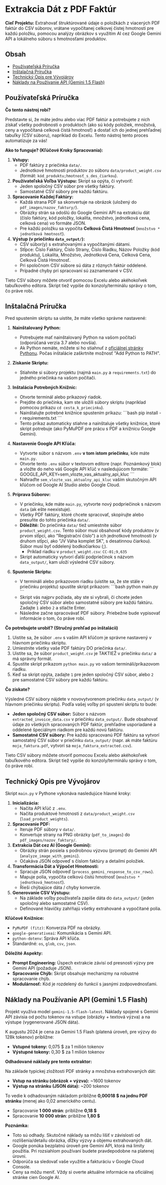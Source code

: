 # Extrakcia Dát z PDF Faktúr

**Cieľ Projektu:** Extrahovať štruktúrované údaje o položkách z viacerých PDF faktúr do CSV súborov, vrátane vypočítanej celkovej čistej hmotnosti pre každú položku, pomocou analýzy obrázkov s využitím AI cez Google Gemini API a lokálneho súboru s hmotnosťami produktov.

## Obsah

- [Používateľská Príručka](#používateľská-príručka)
- [Inštalačná Príručka](#inštalačná-príručka)
- [Technický Opis pre Vývojárov](#technický-opis-pre-vývojárov)
- [Náklady na Používanie API (Gemini 1.5 Flash)](#náklady-na-používanie-api-gemini-15-flash)

## Používateľská Príručka

**Čo tento nástroj robí?**

Predstavte si, že máte jednu alebo viac PDF faktúr a potrebujete z nich získať všetky podrobnosti o produktoch (ako sú kódy položiek, množstvá, ceny a vypočítaná celková čistá hmotnosť) a dostať ich do jednej prehľadnej tabuľky (CSV súboru), napríklad do Excelu. Tento nástroj tento proces automatizuje za vás!

**Ako to funguje? (Kľúčové Kroky Spracovania):**

1.  **Vstupy:**
    *   PDF faktúry z priečinka `data/`.
    *   Jednotkové hmotnosti produktov zo súboru `data/product_weight.csv` (formát: `kód_produktu;hmotnosť_s_des_čiarkou`).
2.  **Používateľská Voľba Výstupu:** Skript sa opýta, či vytvoriť:
    *   Jeden spoločný CSV súbor pre všetky faktúry.
    *   Samostatné CSV súbory pre každú faktúru.
3.  **Spracovanie Každej Faktúry:**
    *   Každá strana PDF sa skonvertuje na obrázok (uložený do `pdf_images/nazov_faktury/`).
    *   Obrázky strán sa odošlú do Google Gemini API na extrakciu dát (číslo faktúry, kód položky, lokalita, množstvo, jednotková cena, celková cena) vo formáte JSON.
    *   Pre každú položku sa vypočíta **Celková Čistá Hmotnosť** (`množstvo * jednotková hmotnosť`).
4.  **Výstup (v priečinku `data_output/`):**
    *   CSV súbor(y) s extrahovanými a vypočítanými dátami.
    *   Stĺpce: Číslo Faktúry, Číslo Strany, Číslo Riadku, Názov Položky (kód produktu), Lokalita, Množstvo, Jednotková Cena, Celková Cena, Celková Čistá Hmotnosť.
    *   Pri spoločnom CSV súbore sú dáta z rôznych faktúr oddelené.
    *   Prípadné chyby pri spracovaní sú zaznamenané v CSV.

Tieto CSV súbory môžete otvoriť pomocou Excelu alebo akéhokoľvek tabuľkového editora. Skript tiež vypíše do konzoly/terminálu správy o tom, čo práve robí.

## Inštalačná Príručka

Pred spustením skriptu sa uistite, že máte všetko správne nastavené:

1.  **Nainštalovaný Python:**
    *   Potrebujete mať nainštalovaný Python na vašom počítači (odporúčaná verzia 3.7 alebo novšia).
    *   Ak Python nemáte, môžete si ho stiahnuť z [oficiálnej stránky Pythonu](https://www.python.org/downloads/). Počas inštalácie zaškrtnite možnosť \"Add Python to PATH\".

2.  **Získanie Skriptu:**
    *   Stiahnite si súbory projektu (najmä `main.py` a `requirements.txt`) do jedného priečinka na vašom počítači.

3.  **Inštalácia Potrebných Knižníc:**
    *   Otvorte terminál alebo príkazový riadok.
    *   Prejdite do priečinka, kam ste uložili súbory skriptu (napríklad pomocou príkazu `cd cesta_k_priecinku`).
    *   Nainštalujte potrebné knižnice spustením príkazu:
        \`\`\`bash
        pip install -r requirements.txt
        \`\`\`
    *   Tento príkaz automaticky stiahne a nainštaluje všetky knižnice, ktoré skript potrebuje (ako PyMuPDF pre prácu s PDF a knižnicu Google Gemini).

4.  **Nastavenie Google API Kľúča:**
    *   Vytvorte súbor s názvom `.env` **v tom istom priečinku**, kde máte `main.py`.
    *   Otvorte tento `.env` súbor v textovom editore (napr. Poznámkový blok) a vložte do neho váš Google API kľúč v nasledujúcom formáte:
        \`\`\`
        GOOGLE_API_KEY=sem_vlozte_vas_aktualny_api_kluc
        \`\`\`
    *   Nahraďte `sem_vlozte_vas_aktualny_api_kluc` vaším skutočným API kľúčom od Google AI Studio alebo Google Cloud.

5.  **Príprava Súborov:**
    *   V priečinku, kde máte `main.py`, vytvorte nový podpriečinok s názvom `data` (ak ešte neexistuje).
    *   Všetky PDF faktúry, ktoré chcete spracovať, skopírujte alebo presuňte do tohto priečinka `data/`.
    *   **Dôležité:** Do priečinka `data/` tiež umiestnite súbor `product_weight.csv`. Tento súbor musí obsahovať kódy produktov (v prvom stĺpci, ako \"Registrační číslo\") a ich jednotkové hmotnosti (v druhom stĺpci, ako \"JV Váha komplet SK\", s desatinnou čiarkou). Súbor musí byť oddelený bodkočiarkou (;).
        *   Príklad riadku v `product_weight.csv`: `CC-01;9,635`
    *   Skript automaticky vytvorí ďalší podpriečinok s názvom `data_output/`, kam uloží výsledné CSV súbory.

6.  **Spustenie Skriptu:**
    *   V termináli alebo príkazovom riadku (uistite sa, že ste stále v priečinku projektu) spustite skript príkazom:
        \`\`\`bash
        python main.py
        \`\`\`
    *   Skript vás najprv požiada, aby ste si vybrali, či chcete jeden spoločný CSV súbor alebo samostatné súbory pre každú faktúru. Zadajte `1` alebo `2` a stlačte Enter.
    *   Následne začne spracovávať PDF súbory. Priebežne bude vypisovať informácie o tom, čo práve robí.

**Čo potrebujete urobiť? (Stručný prehľad po inštalácii)**

1.  Uistite sa, že súbor `.env` s vaším API kľúčom je správne nastavený v hlavnom priečinku skriptu.
2.  Umiestnite všetky vaše PDF faktúry DO priečinka `data/`.
3.  Uistite sa, že súbor `product_weight.csv` je TAKTIEŽ v priečinku `data/` a má správny formát.
4.  Spustite skript príkazom `python main.py` vo vašom termináli/príkazovom riadku.
5.  Keď sa skript opýta, zadajte `1` pre jeden spoločný CSV súbor, alebo `2` pre samostatné CSV súbory pre každú faktúru.

**Čo získate?**

Výsledné CSV súbory nájdete v novovytvorenom priečinku `data_output/` (v hlavnom priečinku skriptu). Podľa vašej voľby pri spustení skriptu to bude:
*   **Jeden spoločný CSV súbor:** Súbor s názvom `extracted_invoice_data.csv` v priečinku `data_output/`. Bude obsahovať údaje zo všetkých spracovaných PDF faktúr, prehľadne usporiadané a oddelené špeciálnym riadkom pre každú novú faktúru.
*   **Samostatné CSV súbory:** Pre každú spracovanú PDF faktúru sa vytvorí samostatný CSV súbor v priečinku `data_output/` (napr. ak máte faktúru `moja_faktura.pdf`, vytvorí sa `moja_faktura_extracted.csv`).

Tieto CSV súbory môžete otvoriť pomocou Excelu alebo akéhokoľvek tabuľkového editora. Skript tiež vypíše do konzoly/terminálu správy o tom, čo práve robí.

## Technický Opis pre Vývojárov

Skript `main.py` v Pythone vykonáva nasledujúce hlavné kroky:

1.  **Inicializácia:**
    *   Načíta API kľúč z `.env`.
    *   Načíta produktové hmotnosti z `data/product_weight.csv` (`load_product_weights`).
2.  **Spracovanie PDF:**
    *   Iteruje PDF súbory v `data/`.
    *   Konvertuje strany na PNG obrázky (`pdf_to_images`) do `pdf_images/nazov_faktury/`.
3.  **Extrakcia Dát cez AI (Google Gemini):**
    *   Obrázky strán posiela s podrobnou výzvou (prompt) do Gemini API (`analyze_image_with_gemini`).
    *   Očakáva JSON odpoveď s číslom faktúry a detailmi položiek.
4.  **Transformácia Dát a Výpočet Hmotnosti:**
    *   Spracuje JSON odpoveď (`process_gemini_response_to_csv_rows`).
    *   Mapuje polia, vypočíta celkovú čistú hmotnosť (`množstvo * jednotková_hmotnosť`).
    *   Rieši chýbajúce dáta / chyby konverzie.
5.  **Generovanie CSV Výstupu:**
    *   Na základe voľby používateľa zapíše dáta do `data_output/` (jeden spoločný alebo samostatné CSV).
    *   Definované hlavičky zahŕňajú všetky extrahované a vypočítané polia.

**Kľúčové Knižnice:**
*   `PyMuPDF (fitz)`: Konverzia PDF na obrázky.
*   `google-generativeai`: Komunikácia s Gemini API.
*   `python-dotenv`: Správa API kľúča.
*   Štandardné: `os`, `glob`, `csv`, `json`.

**Dôležité Aspekty:**
*   **Prompt Engineering:** Úspech extrakcie závisí od presnosti výzvy pre Gemini API (požaduje JSON).
*   **Spracovanie Chýb:** Skript obsahuje mechanizmy na robustné spracovanie chýb.
*   **Modulárnosť:** Kód je rozdelený do funkcií s jasnými zodpovednosťami.

## Náklady na Používanie API (Gemini 1.5 Flash)

Projekt využíva model `gemini-1.5-flash-latest`. Náklady spojené s Gemini API závisia od počtu tokenov na vstupe (obrázky + textová výzva) a na výstupe (vygenerované JSON dáta).

K augustu 2024 je cena za Gemini 1.5 Flash (platená úroveň, pre výzvy do 128k tokenov) približne:
*   **Vstupné tokeny:** 0,075 $ za 1 milión tokenov
*   **Výstupné tokeny:** 0,30 $ za 1 milión tokenov

**Odhadované náklady pre tento extraktor:**

Na základe typickej zložitosti PDF stránky a množstva extrahovaných dát:
*   **Vstup na stránku (obrázok + výzva):** ~1600 tokenov
*   **Výstup na stránku (JSON dáta):** ~200 tokenov

To vedie k odhadovaným nákladom približne **0,00018 $ na jednu PDF stránku** (menej ako 0,02 amerického centu).

*   Spracovanie **1 000 strán**: približne **0,18 $**
*   Spracovanie **10 000 strán**: približne **1,80 $**

**Poznámka:**
*   Toto sú odhady. Skutočné náklady sa môžu líšiť v závislosti od rozlíšenia/detailu obrázka, dĺžky výzvy a objemu extrahovaných dát.
*   Google ponúka bezplatnú úroveň pre Gemini API, ktorá má limity použitia. Pri rozsiahlom používaní budete pravdepodobne na platenej úrovni.
*   Odporúča sa sledovať vaše využitie a fakturáciu v Google Cloud Console.
*   Ceny sa môžu meniť. Vždy si overte aktuálne informácie na oficiálnej stránke cien Google AI. 